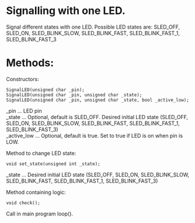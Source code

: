 # Signalling with one LED. 

Signal different states with one LED. Possible LED states are: 
SLED_OFF, SLED_ON, SLED_BLINK_SLOW, SLED_BLINK_FAST, SLED_BLINK_FAST_1, SLED_BLINK_FAST_3

# Methods:

Constructors:

	SignalLED(unsigned char _pin);
	SignalLED(unsigned char _pin, unsigned char _state);
	SignalLED(unsigned char _pin, unsigned char _state, bool _active_low);

_pin ... LED pin<br>
_state ... Optional, default is SLED_OFF. Desired initial LED state (SLED_OFF, SLED_ON, SLED_BLINK_SLOW, SLED_BLINK_FAST, SLED_BLINK_FAST_1, SLED_BLINK_FAST_3)<br>
_active_low ... Optional, default is true. Set to true if LED is on when pin is LOW.<br>

Method to change LED state:

	void set_state(unsigned int _state);

_state ... Desired initial LED state (SLED_OFF, SLED_ON, SLED_BLINK_SLOW, SLED_BLINK_FAST, SLED_BLINK_FAST_1, SLED_BLINK_FAST_3)<br>

Method containing logic:

	void check();

Call in main program loop().

